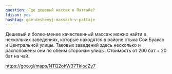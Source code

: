 ```yaml
---
question: Где дешевый массаж в Паттайе?
ldjson: yes
hashtag: gde-deshevyj-massazh-v-pattaje
---
```


Дешевый и более-менее качественный массаж можно найти в нескольких заведениях, которые находятся в районе стыка Сои Буакао и Центральной улицы. Таковых заведений здесь несколько и расположены они по обеим сторонам улицы. Стоимость от 200 бат + 20 бат на чай.

<https://goo.gl/maps/NTQ2ohW37TkiocZy7>
